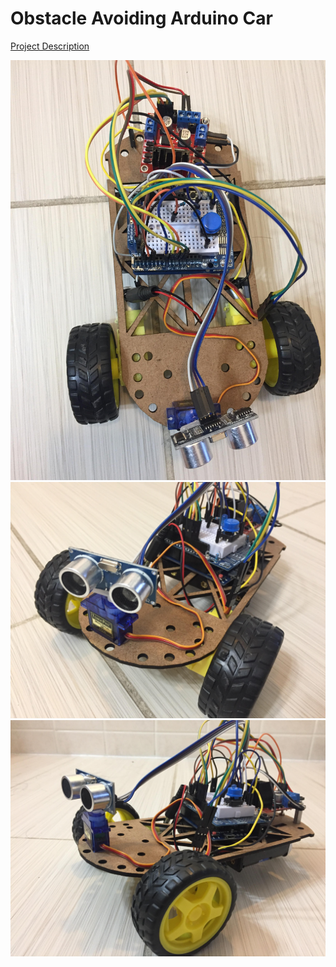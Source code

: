 # Obstacle Avoiding Arduino Car

[Project Description](https://github.com/KueiChinHuang/Obstacle-Avoiding-Arduino-Car/blob/master/Arduino%20Obstacle%20Avoiding%20Robot_20190127.pdf)

![CarPhoho1](https://github.com/KueiChinHuang/Obstacle-Avoiding-Arduino-Car/blob/master/CarPhotos/myCar1.jpg)
![CarPhoho2](https://github.com/KueiChinHuang/Obstacle-Avoiding-Arduino-Car/blob/master/CarPhotos/myCar2.jpg)
![CarPhoho3](https://github.com/KueiChinHuang/Obstacle-Avoiding-Arduino-Car/blob/master/CarPhotos/myCar3.jpg)
